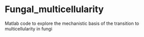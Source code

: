 # Fungal_multicellularity
Matlab code to explore the mechanistic basis of the transition to multicellularity in fungi
